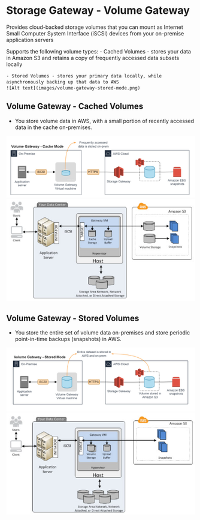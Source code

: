 # Storage Gateway - Volume Gateway

Provides cloud-backed storage volumes that you can mount as Internet Small Computer System Interface (iSCSI) devices from your on-premise application servers

Supports the following volume types:
    - Cached Volumes - stores your data in Amazon S3 and retains a copy of frequently accessed data subsets locally
    
    - Stored Volumes - stores your primary data locally, while asynchronously backing up that data to AWS
    ![Alt text](images/volume-gateway-stored-mode.png)


## Volume Gateway - Cached Volumes

- You store volume data in AWS, with a small portion of recently accessed data in the cache on-premises.

![Alt text](images/volume-gateway-cache-mode.png)
![Alt text](images/cached-volume.png)



## Volume Gateway - Stored Volumes

- You store the entire set of volume data on-premises and store periodic point-in-time backups (snapshots) in AWS.

![Alt text](images/volume-gateway-stored-mode.png)
![Alt text](images/stored-volume.png)